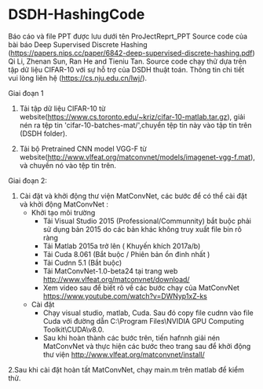 # DSDH-HashingCode
Báo cáo và file PPT được lưu dưới tên ProJectReprt_PPT
Source code của bài báo Deep Supervised Discrete Hashing (https://papers.nips.cc/paper/6842-deep-supervised-discrete-hashing.pdf)
Qi Li, Zhenan Sun, Ran He and Tieniu Tan.
Source code chạy thử dựa trên tập dữ liệu CIFAR-10 với sự hỗ trợ của DSDH thuật toán. Thông tin chi tiết vui lòng liên hệ (https://cs.nju.edu.cn/lwj/).

Giai đoạn 1
1. Tải tập dữ liệu CIFAR-10 từ  
   website(https://www.cs.toronto.edu/~kriz/cifar-10-matlab.tar.gz), giải nén ra tệp tin 'cifar-10-batches-mat/',chuyển tệp tin này vào tập tin trên (DSDH folder).
   
2. Tải bộ Pretrained CNN model VGG-F 
   từ website(http://www.vlfeat.org/matconvnet/models/imagenet-vgg-f.mat), 
   và chuyền nó vào tệp tin trên.
   
Giai đoạn 2:                                                                             
1. Cài đặt và khởi động thư viện MatConvNet, các bước để có thể cài đặt và khởi động MatConvNet :
   - Khởi tạo môi trường
      - Tải Visual Studio 2015 (Professional/Communnity) bắt buộc phải sử dụng bản 2015 do các bản khác không truy xuất file bin rõ ràng
      - Tải Matlab 2015a trở lên ( Khuyến khích 2017a/b)
      - Tải Cuda 8.061 (Bắt buộc / Phiên bản ổn đinh nhất )
      - Tải Cudnn 5.1 (Bắt buộc)
      - Tải MatConvNet-1.0-beta24 tại trang web http://www.vlfeat.org/matconvnet/download/
      - Xem video sau để biết rõ về các bước chạy của MatConvNet https://www.youtube.com/watch?v=DWNyp1xZ-ks
   - Cài đặt
      -  Chạy visual studio, matlab, Cuda. Sau đó copy file cudnn vào file Cuda với đường dẫn C:\Program Files\NVIDIA GPU Computing Toolkit\CUDA\v8.0.
      - Sau khi hoàn thành các bước trên, tiến hafnnh giải nén MatConvNet và thực hiện các bước theo trang sau để khởi động thư viện http://www.vlfeat.org/matconvnet/install/
  
2.Sau khi cài đặt hoàn tất MatConvNet, chạy main.m trên matlab để kiểm thử.

